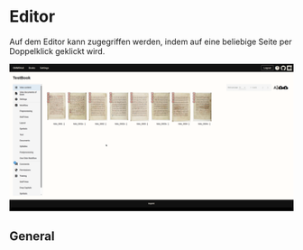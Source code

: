 # Editor

Auf dem Editor kann zugegriffen werden, indem auf eine beliebige Seite per Doppelklick geklickt wird.

![editor](../../images/workflow/Access_editor.gif)


## General

<!-- @include: general.md -->



